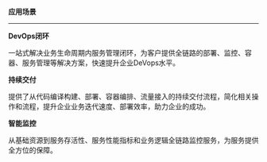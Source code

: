 **应用场景**

****

**DevOps闭环**

一站式解决业务生命周期内服务管理闭环，为客户提供全链路的部署、监控、容器、服务管理等解决方案，快速提升企业DeVops水平。

**持续交付**

提供了从代码编译构建、部署、容器编排、流量接入的持续交付流程，简化相关操作和流程，提升企业业务迭代速度、部署效率，助力企业的成功。

**智能监控**

从基础资源到服务存活性、服务性能指标和业务逻辑全链路监控服务，为服务提供全方位的保障。